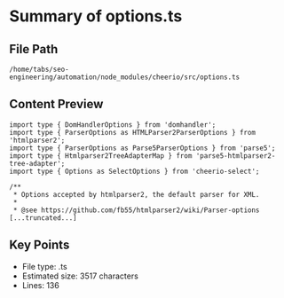 # Summary of options.ts
  
## File Path
`/home/tabs/seo-engineering/automation/node_modules/cheerio/src/options.ts`

## Content Preview
```
import type { DomHandlerOptions } from 'domhandler';
import type { ParserOptions as HTMLParser2ParserOptions } from 'htmlparser2';
import type { ParserOptions as Parse5ParserOptions } from 'parse5';
import type { Htmlparser2TreeAdapterMap } from 'parse5-htmlparser2-tree-adapter';
import type { Options as SelectOptions } from 'cheerio-select';

/**
 * Options accepted by htmlparser2, the default parser for XML.
 *
 * @see https://github.com/fb55/htmlparser2/wiki/Parser-options
[...truncated...]
```

## Key Points
- File type: .ts
- Estimated size: 3517 characters
- Lines: 136
